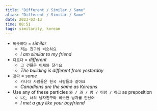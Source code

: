 ```yaml
---
title: "Different / Similar / Same"
alias: "Different / Similar / Same"
date: 2023-03-13
time: 08:51
tags: similarity, korean
---
```


-   `비슷하다` = *similar*
    -   `저는 친구와 비슷하요`
    -   _I am similar to my friend_
-   `다르다` = *different*
    -   `그 건믈은 어제와 달라요`
    -   _The building is different from yesterday_
-   `같다` = *same*
    -   `카나다 사람들은 한국 사람들과 같아요`
    -   _Canadians are the same as Koreans_
-   Use any of these particles `와 / 과 / 랑 / 이랑 / 하고` as preposition
    -   `나는 너의 남자친구와 비슷한 남자를 만났어`
    -   _I met a guy like your boyfriend_